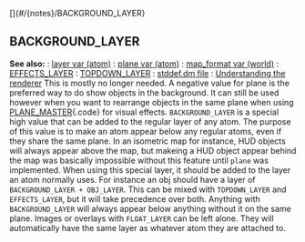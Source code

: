 []{#/{notes}/BACKGROUND_LAYER}
  ## BACKGROUND_LAYER
  **See also:**
  :   [layer var (atom)](ref/atom/var/layer)
  :   [plane var (atom)](ref/atom/var/plane)
  :   [map_format var (world)](ref/world/var/map_format)
  :   [EFFECTS_LAYER](ref/%7Bnotes%7D/EFFECTS_LAYER)
  :   [TOPDOWN_LAYER](ref/%7Bnotes%7D/TOPDOWN_LAYER)
  :   [stddef.dm file](ref/%7B%7Bappendix%7D%7D/stddef%2edm)
  :   [Understanding the renderer](ref/%7Bnotes%7D/renderer)
  This is mostly no longer needed. A negative value for plane is the
  preferred way to do show objects in the background. It can still be used
  however when you want to rearrange objects in the same plane when using
  [PLANE_MASTER](ref/atom/var/appearance_flags){.code} for visual effects.
  `BACKGROUND_LAYER` is a special high value that can be added to the
  regular layer of any atom.
  The purpose of this value is to make an atom appear below any regular
  atoms, even if they share the same plane. In an isometric map for
  instance, HUD objects will always appear above the map, but makeing a
  HUD object appear behind the map was basically impossible without this
  feature until `plane` was implemented.
  When using this special layer, it should be added to the layer an atom
  normally uses. For instance an obj should have a layer of
  `BACKGROUND_LAYER + OBJ_LAYER`.
  This can be mixed with `TOPDOWN_LAYER` and `EFFECTS_LAYER`, but it will
  take precedence over both. Anything with `BACKGROUND_LAYER` will always
  appear below anything without it on the same plane.
  Images or overlays with `FLOAT_LAYER` can be left alone. They will
  automatically have the same layer as whatever atom they are attached to.